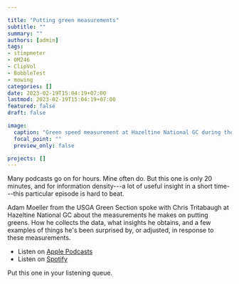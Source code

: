 ```yaml
---

title: "Putting green measurements"
subtitle: ""
summary: ""
authors: [admin]
tags: 
- stimpmeter
- OM246
- ClipVol
- BobbleTest
- mowing
categories: []
date: 2023-02-19T15:04:19+07:00
lastmod: 2023-02-19T15:04:19+07:00
featured: false
draft: false

image:
  caption: "Green speed measurement at Hazeltine National GC during the 2016 Ryder Cup."
  focal_point: ""
  preview_only: false

projects: []
---
```


Many podcasts go on for hours. Mine often do. But this one is only 20 minutes, and for information density---a lot of useful insight in a short time---this particular episode is hard to beat.

Adam Moeller from the USGA Green Section spoke with Chris Tritabaugh at Hazeltine National GC about the measurements he makes on putting greens. How he collects the data, what insights he obtains, and a few examples of things he's been surprised by, or adjusted, in response to these measurements.

* Listen on [Apple Podcasts](https://podcasts.apple.com/us/podcast/putting-green-data-collection-101-with-chris-tritabaugh/id1555505853?i=1000600155289)
* Listen on [Spotify](https://open.spotify.com/episode/4sPtAi58cdyc2wNSMEKFZu?si=nktFf4_pTQCdzDRsOs16SA)

Put this one in your listening queue.


